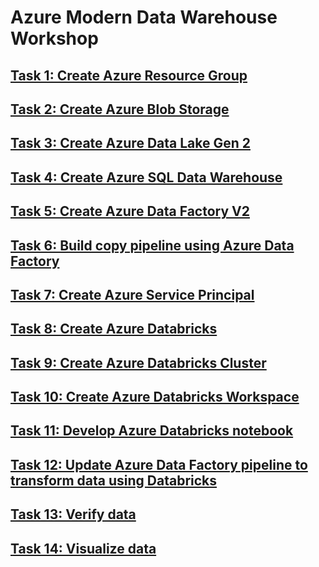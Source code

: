 # Azure Modern Data Warehouse Workshop

## [Task 1: Create Azure Resource Group]()

## [Task 2: Create Azure Blob Storage](azure-storage/provision-azure-storage-account.md)

## [Task 3: Create Azure Data Lake Gen 2](azure-data-lake-gen2/provision-azure-datalake-gen2.md)

## [Task 4: Create Azure SQL Data Warehouse](azure-sql-datawarehouse/provision-azure-sql-data-warehouse.md)

## [Task 5: Create Azure Data Factory V2](azure-data-factory-v2/provision-azure-data-factory-v2.md)

## [Task 6: Build copy pipeline using Azure Data Factory](azure-data-factory-v2/copy-file-into-adls-gen2.md)

## [Task 7: Create Azure Service Principal](azure-data-bricks/create-service-principal)

## [Task 8: Create Azure Databricks](azure-databricks/provision-azure-databricks.md)

## [Task 9: Create Azure Databricks Cluster](azure-databricks/create-spark-cluster.md)

## [Task 10: Create Azure Databricks Workspace](azure-databricks/create-workspace.md)

## [Task 11: Develop Azure Databricks notebook](azure-databricks/develop-databricks-notebook.md)

## [Task 12: Update Azure Data Factory pipeline to transform data using Databricks](azure-data-factory-v2/transform-data-using-databricks.md)

## [Task 13: Verify data](azure-sql-datawarehouse/verify-data.md)

## [Task 14: Visualize data]()